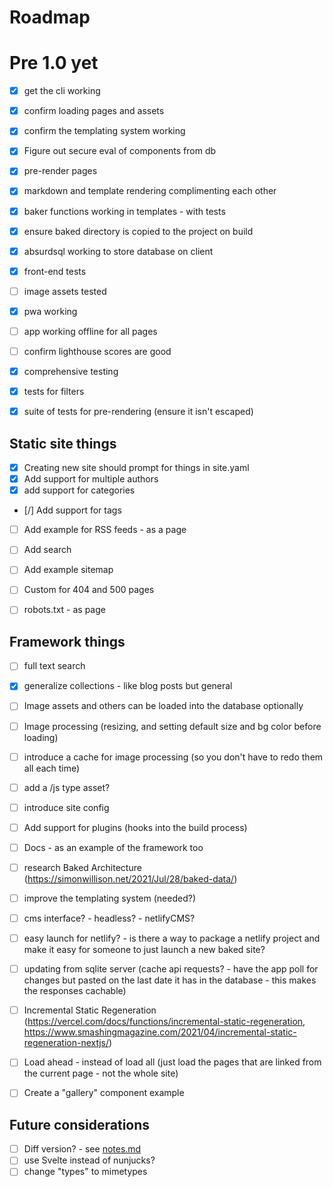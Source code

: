 # Roadmap

# Pre 1.0 yet

 - [x] get the cli working
 - [x] confirm loading pages and assets
 - [x] confirm the templating system working
 - [x] Figure out secure eval of components from db
 - [x] pre-render pages
 - [x] markdown and template rendering complimenting each other
 - [x] baker functions working in templates - with tests
 - [x] ensure baked directory is copied to the project on build
 - [x] absurdsql working to store database on client
 - [x] front-end tests
 - [ ] image assets tested
 - [x] pwa working
 - [ ] app working offline for all pages
 - [ ] confirm lighthouse scores are good
 - [x] comprehensive testing
 - [x] tests for filters
 - [x] suite of tests for pre-rendering (ensure it isn't escaped)


## Static site things

- [x] Creating new site should prompt for things in site.yaml
- [x] Add support for multiple authors
- [x] add support for categories
- [/] Add support for tags
- [ ] Add example for RSS feeds - as a page
- [ ] Add search
- [ ] Add example sitemap
- [ ] Custom for 404 and 500 pages
- [ ] robots.txt - as page


## Framework things

 - [ ] full text search
 - [x] generalize collections - like blog posts but general
 - [ ] Image assets and others can be loaded into the database optionally
 - [ ] Image processing (resizing, and setting default size and bg color before loading)
 - [ ] introduce a cache for image processing (so you don't have to redo them all each time)
 - [ ] add a /js type asset?
 - [ ] introduce site config 
 - [ ] Add support for plugins (hooks into the build process)
 - [ ] Docs - as an example of the framework too
 - [ ] research Baked Architecture (https://simonwillison.net/2021/Jul/28/baked-data/)
 - [ ] improve the templating system (needed?)
 - [ ] cms interface? - headless?  - netlifyCMS?
 - [ ] easy launch for netlify? - is there a way to package a netlify project and make it easy for someone to just launch a new baked site?
 - [ ] updating from sqlite server (cache api requests? - have the app poll for changes but pasted on the last date it has in the database - this makes the responses cachable)
 - [ ] Incremental Static Regeneration (https://vercel.com/docs/functions/incremental-static-regeneration, https://www.smashingmagazine.com/2021/04/incremental-static-regeneration-nextjs/)
 - [ ] Load ahead - instead of load all (just load the pages that are linked from the current page - not the whole site)
 - [ ] Create a "gallery" component example


## Future considerations

 - [ ] Diff version?  - see [notes.md](notes.md)
 - [ ] use Svelte instead of nunjucks?
 - [ ] change "types" to mimetypes
